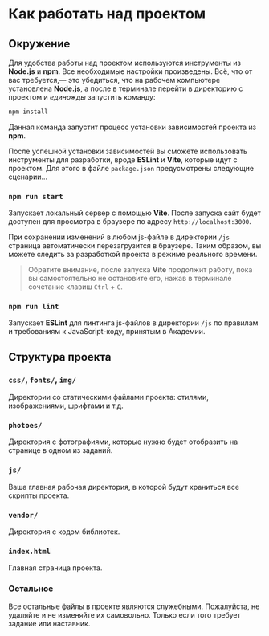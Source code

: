 # Как работать над проектом

## Окружение

Для удобства работы над проектом используются инструменты из **Node.js** и **npm**. Все необходимые настройки произведены. Всё, что от вас требуется,— это убедиться, что на рабочем компьютере установлена **Node.js**, а после в терминале перейти в директорию с проектом и _единожды_ запустить команду:

```bash
npm install
```

Данная команда запустит процесс установки зависимостей проекта из **npm**.

После успешной установки зависимостей вы сможете использовать инструменты для разработки, вроде **ESLint** и **Vite**, которые идут с проектом. Для этого в файле `package.json` предусмотрены следующие сценарии...

### `npm run start`

Запускает локальный сервер с помощью **Vite**. После запуска сайт будет доступен для просмотра в браузере по адресу `http://localhost:3000`.

При сохранении изменений в любом js-файле в директории `/js` страница автоматически перезагрузится в браузере. Таким образом, вы можете следить за разработкой проекта в режиме реального времени.

> Обратите внимание, после запуска **Vite** продолжит работу, пока вы самостоятельно не остановите его, нажав в терминале сочетание клавиш `Ctrl` + `C`.

### `npm run lint`

Запускает **ESLint** для линтинга js-файлов в директории `/js` по правилам и требованиям к JavaScript-коду, принятым в Академии.

## Структура проекта

### `css/`, `fonts/`, `img/`

Директории со статическими файлами проекта: стилями, изображениями, шрифтами и т.д.

### `photoes/`

Директория с фотографиями, которые нужно будет отобразить на странице в одном из заданий.

### `js/`

Ваша главная рабочая директория, в которой будут храниться все скрипты проекта.

### `vendor/`

Директория с кодом библиотек.

### `index.html`

Главная страница проекта.

### Остальное

Все остальные файлы в проекте являются служебными. Пожалуйста, не удаляйте и не изменяйте их самовольно. Только если того требует задание или наставник.
